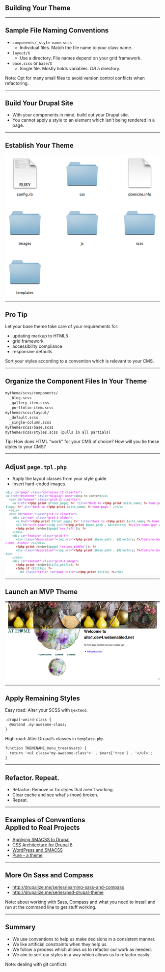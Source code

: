 ## Building Your Theme

----------
## Sample File Naming Conventions

- ``components/_style-name.scss``
  - Individual files. Match the file name to your class name.
- ``layout/X``
  - Use a directory. File names depend on your grid framework.
- ``base.scss`` or ``base/X``
  - Single file. Mostly holds variables. *OR* a directory.

Note: Opt for many small files to avoid version control conflicts when refactoring.

---------------------------------------
## Build Your Drupal Site

- With your components in mind, build out your Drupal site.
- You cannot apply a style to an element which isn't being rendered in a page.

---------------------------------------
## Establish Your Theme 

![the domicile theme folder](assets/domicile-theme-folders.png)

---------------------------------------
## Pro Tip

Let your base theme take care of your requirements for:

- updating markup to HTML5
- grid framework
- accessibility compliance
- responsive defaults

Sort your styles according to a convention which is relevant to your CMS.

---------------------------------------
## Organize the Component Files In Your Theme

````
mytheme/scss/components/
  _blog.scss
  _gallery-item.scss
  _portfolio-item.scss
mytheme/scss/layout/
  _default.scss
  _single-column.scss
mytheme/scss/base.scss
mytheme/scss/styles.scss (pulls in all partials)
````

Tip: How does HTML "work" for your CMS of choice? How will you tie these styles to your CMS?

---------------------------------------
## Adjust ``page.tpl.php``

- Apply the layout classes from your style guide.
- Insert hard-coded images.

![tpl.php code](assets/page-tpl-php.png)

---------------------------------------
## Launch an MVP Theme

![a barely there theme](assets/domicile-mvt.png)

---------------------------------------
## Apply Remaining Styles

Easy road: Alter your SCSS with ``@extend``.
````
.drupal-weird-class {
  @extend .my-awesome-class;
}
````
High road: Alter Drupal’s classes in ``template.php``

````
function THEMENAME_menu_tree($vars) {
  return '<ul class="my-awesome-class">' . $vars['tree'] . '</ul>';
}
````

---------------------------------------
## Refactor. Repeat.

- Refactor: Remove or fix styles that aren't working.
- Clear cache and see what's (now) broken.
- Repeat.

----------
## Examples of Conventions<br />Applied to Real Projects

- [Applying SMACSS to Drupal](http://atendesigngroup.com/blog/applying-smacss-drupal)
- [CSS Architecture for Drupal 8](https://drupal.org/node/1887918)
- [WordPress and SMACSS](http://peterwilson.cc/specificity-smacss-and-wordpress/)
- [Pure - a theme](http://purecss.io/)

-----------
## More On Sass and Compass

- http://drupalize.me/series/learning-sass-and-compass
- http://drupalize.me/series/psd-drupal-theme


Note: about working with Sass, Compass and what you need to install and run at the command line to get stuff working.

-----------
## Summary

- We use conventions to help us make decisions in a consistent manner.
- We like artificial constraints when they help us.
- We follow a process which allows us to refactor our work as needed.
- We aim to sort our styles in a way which allows us to refactor easily.

Note: dealing with git conflicts
